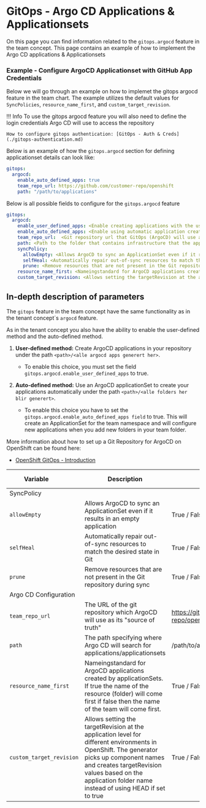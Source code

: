 # GitOps - Argo CD Applications & Applicationsets

On this page you can find information related to the `gitops.argocd` feature in the team concept. This page contains an example of how to implement the Argo CD applications & Applicationsets

### Example - Configure ArgoCD Applicationset with GitHub App Credentials

Below we will go through an example on how to implemet the gitops argocd feature in the team chart. The example utilizes the default values for `SyncPolicies`, `resource_name_first`, and `custom_target_revision`.

!!! Info
    To use the gitops argocd feature you will also need to define the login credentials Argo CD will use to access the repository

    How to configure gitops authentication: [GitOps - Auth & Creds](./gitops-authentication.md)


Below is an example of how the `gitops.argocd` section for defining applicationset details can look like:

```yaml
gitops:
  argocd:
    enable_auto_defined_apps: true
    team_repo_url: https://github.com/customer-repo/openshift
    path: "/path/to/applications"

```

Below is all possible fields to configure for the `gitops.argocd` feature

```yaml
gitops:
  argocd:
    enable_user_defined_apps: <Enable creating applications with the user-defined method- app of apps (true/false). Defualt false>
    enable_auto_defined_apps: <Enable using automatic application creation with an ArgoCD applicationsets per environment(true/false). Defualt true >
    team_repo_url:  <Git repository url that GitOps (ArgoCD) will use as its "source of truth" for the team namespace> 
    path: <Path to the folder that contains infrastructure that the applicationsets will insert into the team namespace>
    syncPolicy:
      allowEmpty: <Allows ArgoCD to sync an ApplicationSet even if it results in an empty application (true/false). Default true>
      selfHeal: <Automatically repair out-of-sync resources to match the desired state in Git (true/false). Default true>
      prune: <Remove resources that are not present in the Git repository during sync (true/false). Default true>
    resource_name_first: <Nameingstandard for ArgoCD applications created by applicationSets. If true the name of the resource (folder) will come first if false then the name of the team will come first. Default true>
    custom_target_revision: <Allows setting the targetRevision at the application level for different environments in OpenShift. The generator picks up component names and creates targetRevision values based on the application folder name instead of using HEAD if set to true. Default false>
```

## In-depth description of parameters

The `gitops` feature in the team concept have the same functionality as in the tenant concept´s `argocd` feature.

As in the tenant concept you also have the ability to enable the user-defined method and the auto-defined method.

1. **User-defined method:** Create ArgoCD applications in your repository under the path `<path>/<alle argocd apps generert her>`.
    - To enable this choice, you must set the field `gitops.argocd.enable_user_defined_apps` to true.

2. **Auto-defined method:** Use an ArgoCD applicationSet to create your applications automatically under the path `<path>/<alle folders her blir generert>`.
    
    - To enable this choice you have to set the  `gitops.argocd.enable_auto_defined_apps field` to true. This will create an ApplicationSet for the team namespace and will configure new applications when you add new folders in your team folder.

More information about how to set up a Git Repository for ArgoCD on OpenShift can be found here:

* [OpenShift GitOps - Introduction](../../../OpenShift%20GitOps/Introduction-GitOps.md) 

| <div style="width:140px">**Variable**</div>            | **Description**                                                                                                     | **Example**                                | **Type**                  | **Default Value**  |
|----------------------|---------------------------------------------------------------------------------------------------------------------|--------------------------------------------|---------------------------|------------|
| SyncPolicy              |                                                                                                                     |                                            |                           |
| `allowEmpty`            | Allows ArgoCD to sync an ApplicationSet even if it results in an empty application                               | True / False | Boolean                    | true |
| `selfHeal`            | Automatically repair out-of-sync resources to match the desired state in Git                                        | True / False | Boolean                    | true |
| `prune`           | Remove resources that are not present in the Git repository during sync                                                | True / False                                 | Boolean                    | true |
| Argo CD Configuration              |                                                                                                                     |                                            |                           |
| `team_repo_url`            | The URL of the git repository which ArgoCD will use as its "source of truth"                                     | https://github.com/customer-repo/openshift | String                    | "" |
| `path`      | The path specifying where Argo CD will search for applications/applicationsets                                                          | /path/to/applications                      | String | "" |
| `resource_name_first`     | Nameingstandard for ArgoCD applications created by applicationSets. If true the name of the resource (folder) will come first if false then the name of the team will come first.                                                        | True / False                      | Boolean | True |
| `custom_target_revision`     | Allows setting the targetRevision at the application level for different environments in OpenShift. The generator picks up component names and creates targetRevision values based on the application folder name instead of using HEAD if set to true                                                        | True / False                      | Boolean | False |